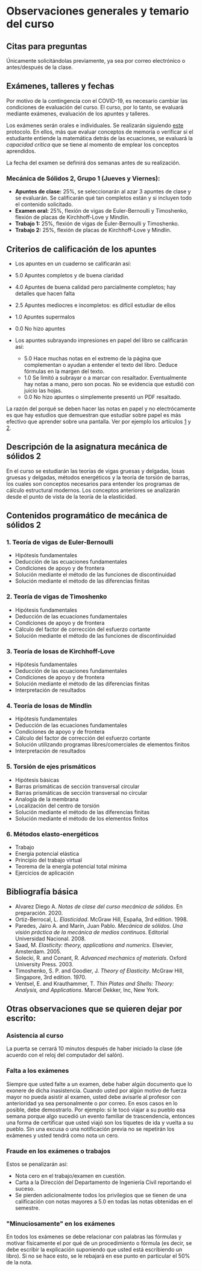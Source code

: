 # Observaciones generales y temario del curso

## Citas para preguntas
Únicamente solicitándolas previamente, ya sea por correo electrónico o antes/después de la clase.


## Exámenes, talleres y fechas
<!---
Se harán exámenes sorpresa que comprenderán el tema enseñado en las últimas 4 clases y/o el material que el profesor haya puesto a leer antes de clase. Cada 8 clases se seleccionarán al azar 2 de los exámenes realizados en dicho periodo y la nota obtenida será la nota de ese corte.
--->

Por motivo de la contingencia con el COVID-19, es necesario cambiar las condiciones de evaluación del curso. El curso, por lo tanto, se evaluará mediante exámenes, evaluación de los apuntes y talleres.

Los exámenes serán orales e individuales. Se realizarán siguiendo [este](protocolo_examenes_orales.md) protocolo. En ellos, más que evaluar conceptos de memoria o verificar si el estudiante entiende la matemática detrás de las ecuaciones, se evaluará la *capacidad crítica* que se tiene al momento de emplear los conceptos aprendidos.

La fecha del examen se definirá dos semanas antes de su realización.

### Mecánica de Sólidos 2, Grupo 1 (Jueves y Viernes):
<!---
    * Examen 1: 17.5%, Viernes Marzo 27, 2020
    * Examen 2: 17.5%, Jueves Abril 30, 2020
    * Examen 3: 17.5%, Viernes Mayo 29, 2020
    * Examen 4: 17.5%, Viernes Junio 26, 2020
    * Taller 1 - vigas: 15%
    * Taller 2 - losas: 15%
---> 
  * **Apuntes de clase:** 25%, se seleccionarán al azar 3 apuntes de clase y se evaluarán. Se calificarán qué tan completos están y si incluyen todo el contenido solicitado.
  * **Examen oral:** 25%, flexión de vigas de Euler-Bernoulli y Timoshenko, flexión de placas de Kirchhoff-Love y Mindlin.
  * **Trabajo 1:** 25%, flexión de vigas de Euler-Bernoulli y Timoshenko.
  * **Trabajo 2:** 25%, flexión de placas de Kirchhoff-Love y Mindlin.

## Criterios de calificación de los apuntes
  * Los apuntes en un cuaderno se calificarán así:
   * 5.0 Apuntes completos y de buena claridad
   * 4.0 Apuntes de buena calidad pero parcialmente completos; hay detalles que hacen falta
   * 2.5 Apuntes mediocres e incompletos: es difícil estudiar de ellos
   * 1.0 Apuntes supermalos
   * 0.0 No hizo apuntes

 * Los apuntes subrayando impresiones en papel del libro se calificarán así:
   * 5.0 Hace muchas notas en el extremo de la página que complementan o ayudan a entender el texto del libro. Deduce fórmulas en la margen del texto.
   * 1.0 Se limitó a subrayar o a marcar con resaltador. Eventualmente hay notas a mano, pero son pocas. No se evidencia que estudió con juicio las hojas.
   * 0.0 No hizo apuntes o simplemente presentó un PDF resaltado.

La razón del porqué se deben hacer las notas en papel y no electrócamente es que hay estudios que demuestran que estudiar sobre papel es más efectivo que aprender sobre una pantalla. Ver por ejemplo los artículos [1](https://www.eldiario.es/consumoclaro/consumo_digital/mejor-leer-libros-impresos-electronicos_1_3220278.html) y [2](https://www.xataka.com/otros/los-estudiantes-aprenden-mucho-mas-efectivamente-de-los-libros-impresos-que-de-pantallas-aunque-ellos-creen-lo-contrario).

## Descripción de la asignatura mecánica de sólidos 2
En el curso se estudiarán las teorías de vigas gruesas y delgadas, losas gruesas y delgadas, métodos energéticos y la teoría de torsión de barras, los cuales son conceptos necesarios para entender los programas de cálculo estructural modernos. Los conceptos anteriores se analizarán desde el punto de vista de la teoría de la elasticidad.

## Contenidos programático de mecánica de sólidos 2

### 1. Teoría de vigas de Euler-Bernoulli
* Hipótesis fundamentales
* Deducción de las ecuaciones fundamentales
* Condiciones de apoyo y de frontera
* Solución mediante el método de las funciones de discontinuidad
* Solución mediante el método de las diferencias finitas
					
### 2. Teoría de vigas de Timoshenko
* Hipótesis fundamentales
* Deducción de las ecuaciones fundamentales
* Condiciones de apoyo y de frontera
* Cálculo del factor de corrección del esfuerzo cortante
* Solución mediante el método de las funciones de discontinuidad
					
### 3. Teoría de losas de Kirchhoff-Love
* Hipótesis fundamentales
* Deducción de las ecuaciones fundamentales
* Condiciones de apoyo y de frontera
* Solución mediante el método de las diferencias finitas
* Interpretación de resultados
					
### 4. Teoría de losas de Mindlin
* Hipótesis fundamentales
* Deducción de las ecuaciones fundamentales
* Condiciones de apoyo y de frontera
* Cálculo del factor de corrección del esfuerzo cortante
* Solución utilizando programas libres/comerciales de elementos finitos
* Interpretación de resultados
					
### 5. Torsión de ejes prismáticos
* Hipótesis básicas
* Barras prismáticas de sección transversal circular
* Barras prismáticas de sección transversal no circular
* Analogía de la membrana
* Localización del centro de torsión
* Solución mediante el método de las diferencias finitas
* Solución mediante el método de los elementos finitos

### 6. Métodos elasto-energéticos
* Trabajo
* Energía potencial elástica
* Principio del trabajo virtual
* Teorema de la energía potencial total mínima
* Ejercicios de aplicación


## Bibliografía básica
* Alvarez Diego A. *Notas de clase del curso mecánica de sólidos*. En preparación. 2020.
* Ortiz-Berrocal, L. *Elasticidad*. McGraw Hill, España, 3rd edition. 1998.
* Paredes, Jairo A. and Marín, Juan Pablo. *Mecánica de sólidos. Una visión práctica de la mecánica de medios continuos*. Editorial Universidad Nacional. 2008.
* Saad, M. *Elasticity: theory, applications and numerics*. Elsevier, Amsterdam. 2005.
* Solecki, R. and Conant, R. *Advanced mechanics of materials*. Oxford University Press. 2003.
* Timoshenko, S. P. and Goodier, J. *Theory of Elasticity*. McGraw Hill, Singapore, 3rd edition. 1970.
* Ventsel, E. and Krauthammer, T. *Thin Plates and Shells: Theory: Analysis, and Applications*. Marcel Dekker, Inc, New York.


## Otras observaciones que se quieren dejar por escrito:
### Asistencia al curso
La puerta se cerrará 10 minutos después de haber iniciado la clase (de acuerdo con el reloj del computador del salón).

### Falta a los exámenes
Siempre que usted falte a un examen, debe haber algún documento que lo exonere de dicha inasistencia. Cuando usted por algún motivo de fuerza mayor no pueda asistir al examen, usted debe avisarle al profesor con anterioridad ya sea personalmente o por correo. En esos casos en lo posible, debe demostrarlo. Por ejemplo: si le tocó viajar a su pueblo esa semana porque algo sucedió un evento familiar de trascendencia, entonces una forma de certificar que usted viajó son los tiquetes de ida y vuelta a su pueblo. Sin una excusa o una notificación previa no se repetirán los exámenes y usted tendrá como nota un cero.

### Fraude en los exámenes o trabajos
Estos se penalizarán así:

* Nota cero en el trabajo/examen en cuestión.
* Carta a la Dirección del Departamento de Ingeniería Civil reportando el suceso.
* Se pierden adicionalmente todos los privilegios que se tienen de una calificación con notas mayores a 5.0 en todas las notas obtenidas en el semestre.

### "Minuciosamente" en los exámenes
En todos los exámenes se debe relacionar con palabras las fórmulas y motivar físicamente el por qué de un procedimiento o fórmula (es decir, se debe escribir la explicación suponiendo que usted está escribiendo un libro). Si no se hace esto, se le rebajará en ese punto en particular el 50% de la nota.
